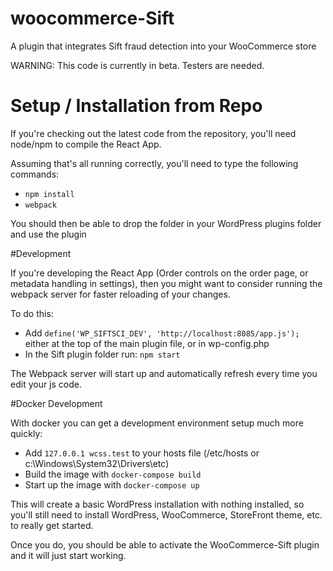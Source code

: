 # woocommerce-Sift
A plugin that integrates Sift fraud detection into your WooCommerce store

WARNING: This code is currently in beta. Testers are needed.

# Setup / Installation from Repo

If you're checking out the latest code from the repository, you'll need node/npm to compile the React App.

Assuming that's all running correctly, you'll need to type the following commands:
- `npm install`
- `webpack`

You should then be able to drop the folder in your WordPress plugins folder and use the plugin

#Development

If you're developing the React App (Order controls on the order page, or metadata handling in settings), 
then you might want to consider running the webpack server for faster reloading of your changes.

To do this:
- Add `define('WP_SIFTSCI_DEV', 'http://localhost:8085/app.js');` either at the top of the main plugin file, or in wp-config.php
- In the Sift plugin folder run: `npm start`

The Webpack server will start up and automatically refresh every time you edit your js code.

#Docker Development

With docker you can get a development environment setup much more quickly:

- Add `127.0.0.1 wcss.test` to your hosts file (/etc/hosts or c:\Windows\System32\Drivers\etc\)
- Build the image with `docker-compose build`
- Start up the image with `docker-compose up`

This will create a basic WordPress installation with nothing installed, so 
you'll still need to install WordPress, WooCommerce, StoreFront theme, etc. to really 
get started.

Once you do, you should be able to activate the WooCommerce-Sift plugin and it 
will just start working.
